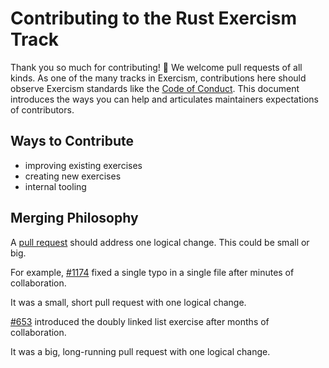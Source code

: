 # Contributing to the Rust Exercism Track

Thank you so much for contributing! :tada:
We welcome pull requests of all kinds.
As one of the many tracks in Exercism, contributions here should observe Exercism standards like the [Code of Conduct](https://exercism.io/code-of-conduct).
This document introduces the ways you can help and articulates maintainers expectations of contributors.

## Ways to Contribute

- improving existing exercises
- creating new exercises
- internal tooling

## Merging Philosophy

A [pull request](https://docs.github.com/en/github/getting-started-with-github/github-glossary#pull-request) should address one logical change.
This could be small or big.

For example, [#1174](https://github.com/exercism/rust/pull/1174) fixed a single typo in a single file after minutes of collaboration.

It was a small, short pull request with one logical change.

[#653](https://github.com/exercism/rust/pull/653) introduced the doubly linked list exercise after months of collaboration.

It was a big, long-running pull request with one logical change.

